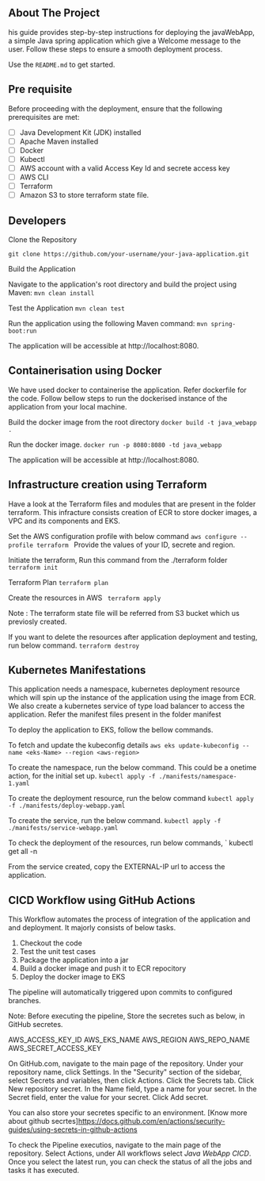 ## About The Project

his guide provides step-by-step instructions for deploying the javaWebApp, a simple Java spring application which give a Welcome message to the user. Follow these steps to ensure a smooth deployment process.

Use the `README.md` to get started.

## Pre requisite
Before proceeding with the deployment, ensure that the following prerequisites are met:

- [ ] Java Development Kit (JDK) installed
- [ ] Apache Maven installed
- [ ] Docker
- [ ] Kubectl
- [ ] AWS account with a valid Access Key Id and secrete access key
- [ ] AWS CLI
- [ ] Terraform
- [ ] Amazon S3 to store terraform state file.

## Developers
Clone the Repository

` git clone https://github.com/your-username/your-java-application.git `

Build the Application

Navigate to the application's root directory and build the project using Maven:
` mvn clean install `

Test the Application 
` mvn clean test `

Run the application using the following Maven command:
` mvn spring-boot:run `

The application will be accessible at http://localhost:8080.


## Containerisation using Docker

We have used docker to containerise the application. Refer dockerfile for the code. Follow bellow steps to run the dockerised instance of the application from your local machine.

Build the docker image from the root directory
` docker build -t java_webapp . `

Run the docker image.
` docker run -p 8080:8080 -td java_webapp `

The application will be accessible at http://localhost:8080.

## Infrastructure creation using Terraform 
Have a look at the Terraform files and modules that are present in the folder terraform. This infracture consists creation of ECR to store docker images, a VPC and its components and EKS.

Set the AWS configuration profile with below command
`aws configure --profile terraform `
Provide the values of your ID, secrete and region.


Initiate the terraform, Run this command from the ./terraform folder 
` terraform init `

Terraform Plan
` terraform plan `

Create the resources in AWS
` terraform apply`

Note :
The terraform state file will be referred from S3 bucket which us previosly created. 

If you want to delete the resources after application deployment and testing, run below command.
` terraform destroy `


## Kubernetes Manifestations
This application needs a namespace, kubernetes deployment resource which will spin up the instance of the application using the image from ECR.
We also create a kubernetes service of type  load balancer to access the application.
Refer the manifest files present in the folder manifest

To deploy the application to EKS, follow the bellow commands.

To fetch and update the kubeconfig details
` aws eks update-kubeconfig --name <eks-Name> --region <aws-region> `

To create the namespace, run the below command. This could be a onetime action, for the initial set up.
` kubectl apply -f ./manifests/namespace-1.yaml ` 

To create the deployment resource, run the below command
` kubectl apply -f ./manifests/deploy-webapp.yaml ` 

To create the service, run the below command.
` kubectl apply -f ./manifests/service-webapp.yaml ` 

To check the deployment of the resources, run below commands,
` kubectl get all -n <your namespace> 

From the service created, copy the EXTERNAL-IP url to access the application.


## CICD Workflow using GitHub Actions

This Workflow automates the process of integration of the application and and deployment. It majorly consists of below tasks.
1. Checkout the code 
2. Test the unit test cases
3. Package the application into a jar
4. Build a docker image and push it to ECR repocitory
5. Deploy the docker image to EKS

The pipeline will automatically triggered upon commits to configured branches.

Note: Before executing the pipeline, Store the secretes such as below, in GitHub secretes. 

AWS_ACCESS_KEY_ID
AWS_EKS_NAME
AWS_REGION
AWS_REPO_NAME
AWS_SECRET_ACCESS_KEY

On GitHub.com, navigate to the main page of the repository.
Under your repository name, click  Settings. 
In the "Security" section of the sidebar, select  Secrets and variables, then click Actions.
Click the Secrets tab.
Click New repository secret.
In the Name field, type a name for your secret.
In the Secret field, enter the value for your secret.
Click Add secret.


You can also store your secretes specific to an environment.
[Know more about github secrtes]https://docs.github.com/en/actions/security-guides/using-secrets-in-github-actions

To check the Pipeline executios, navigate to the main page of the repository.
Select Actions, under All workflows select _Java WebApp CICD_.
Once you select the latest run, you can check the status of all the jobs and tasks it has executed.



